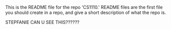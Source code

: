 This is the README file for the repo 'CS1110.' README files are the first file you should create in a repo, and give a short description of what the repo is.

STEPFANIE CAN U SEE THIS??????
